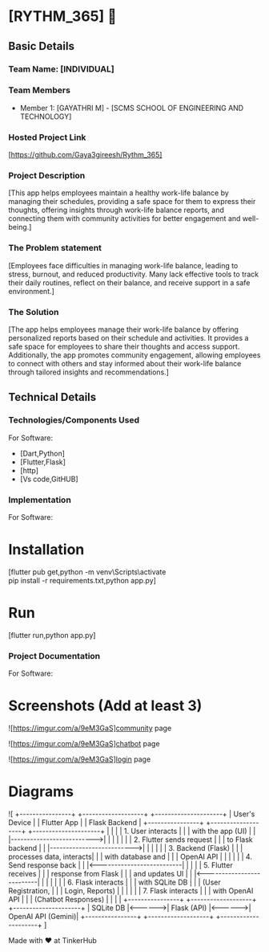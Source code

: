 # [RYTHM_365] 🎯


## Basic Details
### Team Name: [INDIVIDUAL]


### Team Members
- Member 1: [GAYATHRI M] - [SCMS SCHOOL OF ENGINEERING AND TECHNOLOGY]


### Hosted Project Link
[https://github.com/Gaya3gireesh/Rythm_365]

### Project Description
[This app helps employees maintain a healthy work-life balance by managing their schedules, providing a safe space for them to express their thoughts, offering insights through work-life balance reports, and connecting them with community activities for better engagement and well-being.]

### The Problem statement
[Employees face difficulties in managing work-life balance, leading to stress, burnout, and reduced productivity. Many lack effective tools to track their daily routines, reflect on their balance, and receive support in a safe environment.]

### The Solution
[The app helps employees manage their work-life balance by offering personalized reports based on their schedule and activities. It provides a safe space for employees to share their thoughts and access support. Additionally, the app promotes community engagement, allowing employees to connect with others and stay informed about their work-life balance through tailored insights and recommendations.]

## Technical Details
### Technologies/Components Used
For Software:
- [Dart,Python]
- [Flutter,Flask]
- [http]
- [Vs code,GitHUB]


### Implementation
For Software:
# Installation
[flutter pub get,python -m 
venv\Scripts\activate  
pip install -r requirements.txt,python app.py]

# Run
[flutter run,python app.py]

### Project Documentation
For Software:

# Screenshots (Add at least 3)
![https://imgur.com/a/9eM3GaS]community page

![https://imgur.com/a/9eM3GaS]chatbot page

![https://imgur.com/a/9eM3GaS]login page

# Diagrams
![ +----------------+        +-------------------+        +---------------------+
 |  User's Device |        |     Flutter App   |        |     Flask Backend   |
 +----------------+        +-------------------+        +---------------------+
        |                           |                           |
        |   1. User interacts       |                           |
        |      with the app (UI)    |                           |
        |-------------------------->|                           |
        |                           |                           |
        |                           |   2. Flutter sends request |
        |                           |      to Flask backend     |
        |                           |-------------------------->|
        |                           |                           |
        |                           |        3. Backend (Flask) |
        |                           |   processes data, interacts|
        |                           |       with database and    |
        |                           |       OpenAI API          |
        |                           |                           |
        |                           |  4. Send response back    |
        |                           |<--------------------------|
        |                           |                           |
        |   5. Flutter receives     |                           |
        |      response from Flask  |                           |
        |      and updates UI       |                           |
        |<--------------------------|                           |
        |                           |                           |
        |                           |     6. Flask interacts     |
        |                           |       with SQLite DB       |
        |                           |       (User Registration, |
        |                           |        Login, Reports)     |
        |                           |                           |
        |                           |     7. Flask interacts     |
        |                           |        with OpenAI API     |
        |                           |        (Chatbot Responses) |
        |                           |                           |
 +----------------+        +-------------------+        +---------------------+
 |    SQLite DB   |<------>|  Flask (API)      |<------>|   OpenAI API (Gemini)|
 +----------------+        +-------------------+        +---------------------+
]


Made with ❤️ at TinkerHub

